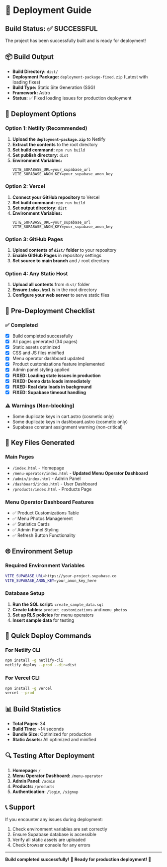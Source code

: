 # 🚀 Deployment Guide

## Build Status: ✅ SUCCESSFUL

The project has been successfully built and is ready for deployment!

## 📦 Build Output

- **Build Directory:** `dist/`
- **Deployment Package:** `deployment-package-fixed.zip` (Latest with loading fixes)
- **Build Type:** Static Site Generation (SSG)
- **Framework:** Astro
- **Status:** ✅ Fixed loading issues for production deployment

## 🎯 Deployment Options

### Option 1: Netlify (Recommended)
1. **Upload the `deployment-package.zip`** to Netlify
2. **Extract the contents** to the root directory
3. **Set build command:** `npm run build`
4. **Set publish directory:** `dist`
5. **Environment Variables:**
   ```
   VITE_SUPABASE_URL=your_supabase_url
   VITE_SUPABASE_ANON_KEY=your_supabase_anon_key
   ```

### Option 2: Vercel
1. **Connect your GitHub repository** to Vercel
2. **Set build command:** `npm run build`
3. **Set output directory:** `dist`
4. **Environment Variables:**
   ```
   VITE_SUPABASE_URL=your_supabase_url
   VITE_SUPABASE_ANON_KEY=your_supabase_anon_key
   ```

### Option 3: GitHub Pages
1. **Upload contents of `dist/` folder** to your repository
2. **Enable GitHub Pages** in repository settings
3. **Set source to main branch** and `/` root directory

### Option 4: Any Static Host
1. **Upload all contents** from `dist/` folder
2. **Ensure `index.html`** is in the root directory
3. **Configure your web server** to serve static files

## 🔧 Pre-Deployment Checklist

### ✅ Completed
- [x] Build completed successfully
- [x] All pages generated (34 pages)
- [x] Static assets optimized
- [x] CSS and JS files minified
- [x] Menu operator dashboard updated
- [x] Product customizations feature implemented
- [x] Admin panel styling applied
- [x] **FIXED: Loading state issues in production**
- [x] **FIXED: Demo data loads immediately**
- [x] **FIXED: Real data loads in background**
- [x] **FIXED: Supabase timeout handling**

### ⚠️ Warnings (Non-blocking)
- Some duplicate keys in cart.astro (cosmetic only)
- Some duplicate keys in dashboard.astro (cosmetic only)
- Supabase constant assignment warning (non-critical)

## 📁 Key Files Generated

### Main Pages
- `/index.html` - Homepage
- `/menu-operator/index.html` - **Updated Menu Operator Dashboard**
- `/admin/index.html` - Admin Panel
- `/dashboard/index.html` - User Dashboard
- `/products/index.html` - Products Page

### Menu Operator Dashboard Features
- ✅ Product Customizations Table
- ✅ Menu Photos Management
- ✅ Statistics Cards
- ✅ Admin Panel Styling
- ✅ Refresh Button Functionality

## 🌐 Environment Setup

### Required Environment Variables
```bash
VITE_SUPABASE_URL=https://your-project.supabase.co
VITE_SUPABASE_ANON_KEY=your_anon_key_here
```

### Database Setup
1. **Run the SQL script:** `create_sample_data.sql`
2. **Create tables:** `product_customizations` and `menu_photos`
3. **Set up RLS policies** for menu operators
4. **Insert sample data** for testing

## 🚀 Quick Deploy Commands

### For Netlify CLI
```bash
npm install -g netlify-cli
netlify deploy --prod --dir=dist
```

### For Vercel CLI
```bash
npm install -g vercel
vercel --prod
```

## 📊 Build Statistics

- **Total Pages:** 34
- **Build Time:** ~14 seconds
- **Bundle Size:** Optimized for production
- **Static Assets:** All optimized and minified

## 🔍 Testing After Deployment

1. **Homepage:** `/`
2. **Menu Operator Dashboard:** `/menu-operator`
3. **Admin Panel:** `/admin`
4. **Products:** `/products`
5. **Authentication:** `/login`, `/signup`

## 📞 Support

If you encounter any issues during deployment:
1. Check environment variables are set correctly
2. Ensure Supabase database is accessible
3. Verify all static assets are uploaded
4. Check browser console for any errors

---

**Build completed successfully!** 🎉
**Ready for production deployment!** 🚀
